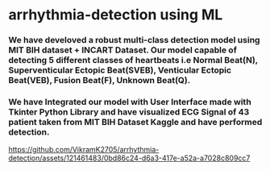 # arrhythmia-detection using ML 
### We have develoved a robust multi-class detection model using MIT BIH dataset + INCART Dataset. Our model capable of detecting 5 different classes of heartbeats i.e Normal Beat(N), Superventicular Ectopic Beat(SVEB), Venticular Ectopic Beat(VEB), Fusion Beat(F), Unknown Beat(Q).
### We have Integrated our model with User Interface made with Tkinter Python Library and have visualized ECG Signal of 43 patient taken from MIT BIH Dataset Kaggle and have performed detection.



https://github.com/VikramK2705/arrhythmia-detection/assets/121461483/0bd86c24-d6a3-417e-a52a-a7028c809cc7

